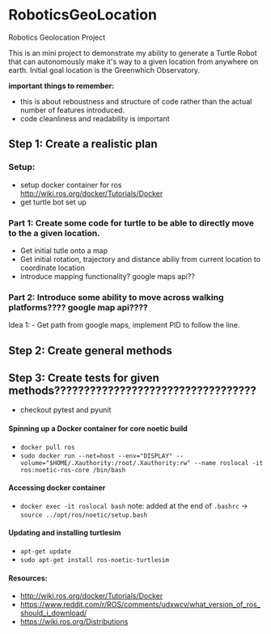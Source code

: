 # RoboticsGeoLocation
Robotics Geolocation Project

This is an mini project to demonstrate my ability to generate a Turtle Robot that can autonomously make it's way to a given location from anywhere on earth. Initial goal location is the Greenwhich Observatory.

**important things to remember:**
- this is about reboustness and structure of code rather than the actual number of features introduced.
- code cleanliness and readability is important


## Step 1: Create a realistic plan

### Setup:
 - setup docker container for ros http://wiki.ros.org/docker/Tutorials/Docker
 - get turtle bot set up
 
 

### Part 1: Create some code for turtle to be able to directly move to the a given location.
- Get initial tutle onto a map
- Get initial rotation, trajectory and distance abiliy from current location to coordinate location
- introduce mapping functionality? google maps api??




### Part 2: Introduce some ability to move across walking platforms???? google map api???? 
Idea 1: - Get path from google maps, implement PID to follow the line.


## Step 2: Create general methods


## Step 3: Create tests for given methods??????????????????????????????????
- checkout pytest and pyunit


#### Spinning up a Docker container for core noetic build
- `docker pull ros`
- `sudo docker run --net=host --env="DISPLAY" --volume="$HOME/.Xauthority:/root/.Xauthority:rw" --name roslocal -it ros:noetic-ros-core /bin/bash`

#### Accessing docker container
- `docker exec -it roslocal bash`
note: added at the end of `.bashrc` -> `source ../opt/ros/noetic/setup.bash`

#### Updating and installing turtlesim
- `apt-get update`
- `sudo apt-get install ros-noetic-turtlesim`

#### Resources: 
- http://wiki.ros.org/docker/Tutorials/Docker
- https://www.reddit.com/r/ROS/comments/udxwcv/what_version_of_ros_should_i_download/
- https://wiki.ros.org/Distributions


